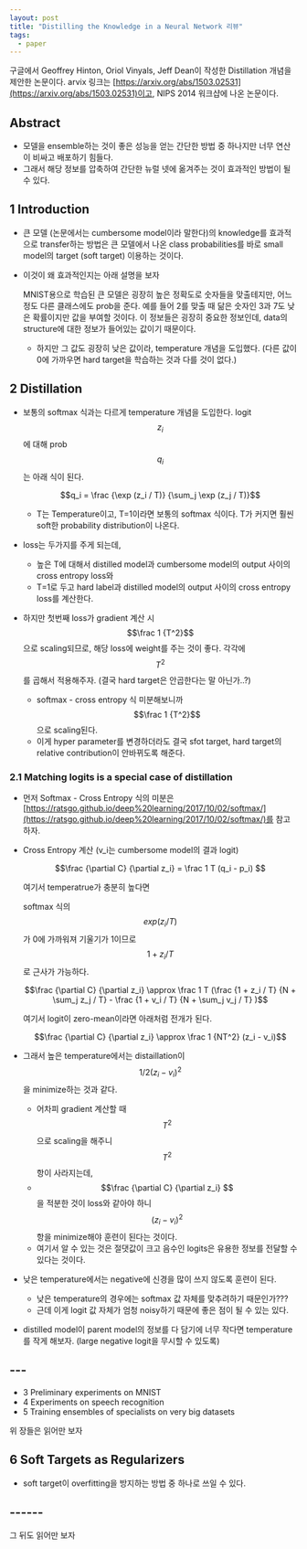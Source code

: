 ```yaml
---
layout: post
title: "Distilling the Knowledge in a Neural Network 리뷰"
tags:
  - paper
---
```


구글에서 Geoffrey Hinton, Oriol Vinyals, Jeff Dean이 작성한 Distillation 개념을 제안한 논문이다. arvix 링크는 [https://arxiv.org/abs/1503.02531](https://arxiv.org/abs/1503.02531)이고, NIPS 2014 워크샵에 나온 논문이다.

## Abstract

* 모델을 ensemble하는 것이 좋은 성능을 얻는 간단한 방법 중 하나지만 너무 연산이 비싸고 배포하기 힘들다.
* 그래서 해당 정보를 압축하여 간단한 뉴럴 넷에 옮겨주는 것이 효과적인 방법이 될 수 있다.

## 1 Introduction

* 큰 모델 (논문에서는 cumbersome model이라 말한다)의 knowledge를 효과적으로 transfer하는 방법은 큰 모델에서 나온 class probabilities를 바로 small model의 target (soft target) 이용하는 것이다.
* 이것이 왜 효과적인지는 아래 설명을 보자

  MNIST용으로 학습된 큰 모델은 굉장히 높은 정확도로 숫자들을 맞출테지만, 어느정도 다른 클래스에도 prob을 준다. 예를 들어 2를 맞출 때 닮은 숫자인 3과 7도 낮은 확률이지만 값을 부여할 것이다. 이 정보들은 굉장히 중요한 정보인데, data의 structure에 대한 정보가 들어있는 값이기 때문이다.

  * 하지만 그 값도 굉장히 낮은 값이라, temperature 개념을 도입했다. (다른 값이 0에 가까우면 hard target을 학습하는 것과 다를 것이 없다.)

## 2 Distillation

* 보통의 softmax 식과는 다르게 temperature 개념을 도입한다. logit $$z_i$$에 대해 prob $$q_i$$는 아래 식이 된다.

  $$q_i = \frac {\exp (z_i / T)} {\sum_j \exp (z_j / T)}$$

  * T는 Temperature이고, T=1이라면 보통의 softmax 식이다. T가 커지면 훨씬 soft한 probability distribution이 나온다.
* loss는 두가지를 주게 되는데,
  * 높은 T에 대해서 distilled model과 cumbersome model의 output 사이의 cross entropy loss와
  * T=1로 두고 hard label과 distilled model의 output 사이의 cross entropy loss를 계산한다.
* 하지만 첫번째 loss가 gradient 계산 시 $$\frac 1 {T^2}$$으로 scaling되므로, 해당 loss에 weight를 주는 것이 좋다. 각각에 $$T^2$$를 곱해서 적용해주자. (결국 hard target은 안곱한다는 말 아닌가..?)
  * softmax - cross entropy 식 미분해보니까  $$\frac 1 {T^2}$$으로 scaling된다.
  * 이게 hyper parameter를 변경하더라도 결국 sfot target, hard target의 relative contribution이 안바뀌도록 해준다.

### 2.1 Matching logits is a special case of distillation

* 먼저 Softmax - Cross Entropy 식의 미분은 [https://ratsgo.github.io/deep%20learning/2017/10/02/softmax/](https://ratsgo.github.io/deep%20learning/2017/10/02/softmax/)를 참고하자.

* Cross Entropy 계산 (v_i는 cumbersome model의 결과 logit)

  $$\frac {\partial C} {\partial z_i} = \frac 1 T (q_i - p_i) $$

  여기서 temperatrue가 충분히 높다면

  softmax 식의 $$exp(z_i / T)$$가 0에 가까워져 기울기가 1이므로 $$1 + z_i / T$$로 근사가 가능하다.

  $$\frac {\partial C} {\partial z_i} \approx \frac 1 T (\frac {1 + z_i / T} {N + \sum_j z_j / T} - \frac {1 + v_i / T} {N + \sum_j v_j / T} )$$

  여기서 logit이 zero-mean이라면 아래처럼 전개가 된다.

  $$\frac {\partial C} {\partial z_i} \approx \frac 1 {NT^2} (z_i - v_i)$$

* 그래서 높은 temperature에서는 distaillation이 $$1/2(z_i - v_i)^2$$을 minimize하는 것과 같다.
  * 어차피 gradient 계산할 때 $$T^2$$으로 scaling을 해주니 $$T^2$$항이 사라지는데,
  * $$\frac {\partial C} {\partial z_i} $$을 적분한 것이 loss와 같아야 하니 $$(z_i - v_i)^2$$항을 minimize해야 훈련이 된다는 것이다.
  * 여기서 알 수 있는 것은 절댓값이 크고 음수인 logits은 유용한 정보를 전달할 수 있다는 것이다.
* 낮은 temperature에서는 negative에 신경을 많이 쓰지 않도록 훈련이 된다.
  * 낮은 temperature의 경우에는 softmax 값 자체를 맞추려하기 때문인가???
  * 근데 이게 logit 값 자체가 엄청 noisy하기 때문에 좋은 점이 될 수 있는 있다.
* distilled model이 parent model의 정보를 다 담기에 너무 작다면 temperature를 작게 해보자. (large negative logit을 무시할 수 있도록)

## ---

* 3 Preliminary experiments on MNIST
* 4 Experiments on speech recognition
* 5 Training ensembles of specialists on very big datasets

위 장들은 읽어만 보자

## 6 Soft Targets as Regularizers

* soft target이 overfitting을 방지하는 방법 중 하나로 쓰일 수 있다.

## ------

그 뒤도 읽어만 보자
